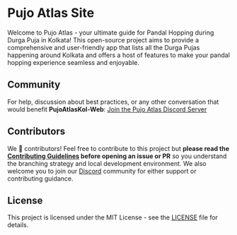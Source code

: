 # Pujo Atlas Site
Welcome to Pujo Atlas - your ultimate guide for Pandal Hopping during Durga Puja in Kolkata! This open-source project aims to provide a comprehensive and user-friendly app that lists all the Durga Pujas happening around Kolkata and offers a host of features to make your pandal hopping experience seamless and enjoyable.

## Community

For help, discussion about best practices, or any other conversation that would benefit **PujoAtlasKol-Web**: [Join the Pujo Atlas Discord Server](https://discord.com/invite/xxSXWYf6d4)

## Contributors

We 💖 contributors! Feel free to contribute to this project but **please read the [Contributing Guidelines](CONTRIBUTING.md) before opening an issue or PR** so you understand the branching strategy and local development environment. We also welcome you to join our [Discord](https://discord.com/invite/xxSXWYf6d4) community for either support or contributing guidance.

## License
This project is licensed under the MIT License - see the [LICENSE](LICENSE) file for details.
